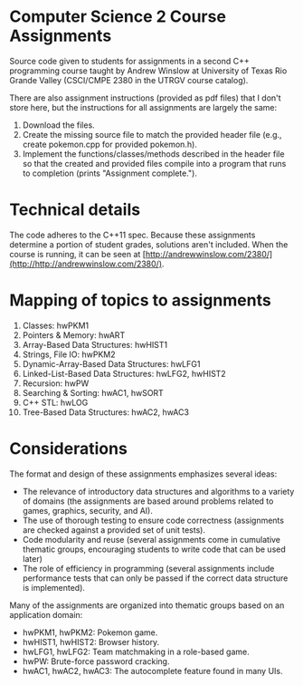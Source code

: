 # Computer Science 2 Course Assignments
Source code given to students for assignments in a second C++ programming course taught by Andrew Winslow at University of Texas Rio Grande Valley (CSCI/CMPE 2380 in the UTRGV course catalog). 

There are also assignment instructions (provided as pdf files) that I don't store here, but the instructions for all assignments are largely the same:
1. Download the files.
2. Create the missing source file to match the provided header file (e.g., create pokemon.cpp for provided pokemon.h).
3. Implement the functions/classes/methods described in the header file so that the created and provided files compile into a program that runs to completion (prints "Assignment complete.").

# Technical details
The code adheres to the C++11 spec.
Because these assignments determine a portion of student grades, solutions aren't included.
When the course is running, it can be seen at [http://andrewwinslow.com/2380/](http://http://andrewwinslow.com/2380/).

# Mapping of topics to assignments 
1. Classes: hwPKM1
2. Pointers & Memory: hwART
3. Array-Based Data Structures: hwHIST1
4. Strings, File IO: hwPKM2
5. Dynamic-Array-Based Data Structures: hwLFG1
6. Linked-List-Based Data Structures: hwLFG2, hwHIST2
7. Recursion: hwPW
8. Searching & Sorting: hwAC1, hwSORT
9. C++ STL: hwLOG
10. Tree-Based Data Structures: hwAC2, hwAC3 

# Considerations
The format and design of these assignments emphasizes several ideas:
* The relevance of introductory data structures and algorithms to a variety of domains (the assignments are based around problems related to games, graphics, security, and AI).
* The use of thorough testing to ensure code correctness (assignments are checked against a provided set of unit tests).
* Code modularity and reuse (several assignments come in cumulative thematic groups, encouraging students to write code that can be used later)
* The role of efficiency in programming (several assignments include performance tests that can only be passed if the correct data structure is implemented).

Many of the assignments are organized into thematic groups based on an application domain:
* hwPKM1, hwPKM2: Pokemon game.
* hwHIST1, hwHIST2: Browser history.
* hwLFG1, hwLFG2: Team matchmaking in a role-based game.
* hwPW: Brute-force password cracking.
* hwAC1, hwAC2, hwAC3: The autocomplete feature found in many UIs. 


